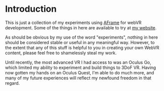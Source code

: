 # Introduction

This is just a collection of my experiments using [AFrame](https://aframe.io/)
for webVR development. Some of the things in here are available to try at [my
website](https://webvr.decodingsteve.com/).

As should be obvious by my use of the word "experiments", nothing in here should be considered stable or useful in any meaningful way. However, to the extent that any of this stuff is helpful to you in creating your own WebVR content, please feel free to shamelessly steal my work.

Until recently, the most advanced VR I had access to was an Oculus Go, which limited my ability to experiment and build things to 3DoF VR. Having now gotten my hands on an Oculus Quest, I'm able to do much more, and many of my future experiences will reflect my newfound freedom in that regard.
